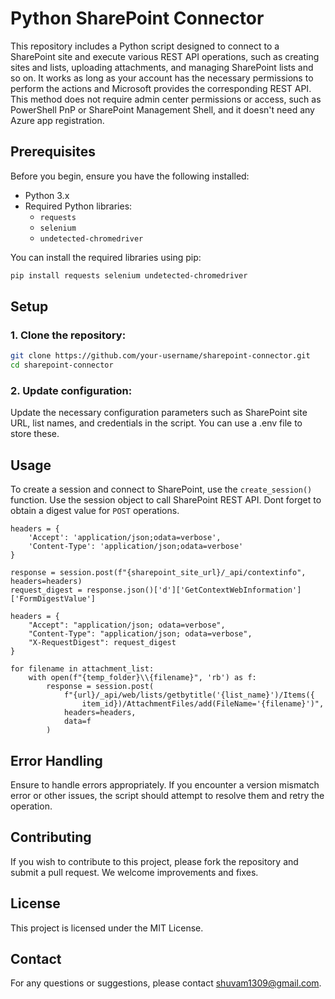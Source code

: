 # Python SharePoint Connector

This repository includes a Python script designed to connect to a SharePoint site and execute various REST API operations, such as creating sites and lists, uploading attachments, and managing SharePoint lists and so on. It works as long as your account has the necessary permissions to perform the actions and Microsoft provides the corresponding REST API. This method does not require admin center permissions or access, such as PowerShell PnP or SharePoint Management Shell, and it doesn't need any Azure app registration.

## Prerequisites

Before you begin, ensure you have the following installed:

- Python 3.x
- Required Python libraries:
  - `requests`
  - `selenium`
  - `undetected-chromedriver`

You can install the required libraries using pip:

```bash
pip install requests selenium undetected-chromedriver
```

## Setup

### 1. Clone the repository:

```bash
git clone https://github.com/your-username/sharepoint-connector.git
cd sharepoint-connector
```

### 2. Update configuration:

Update the necessary configuration parameters such as SharePoint site URL, list names, and credentials in the script. You can use a .env file to store these.

## Usage

To create a session and connect to SharePoint, use the ```create_session()``` function. 
Use the session object to call SharePoint REST API. Dont forget to obtain a digest value for ```POST``` operations. 

```
headers = {
    'Accept': 'application/json;odata=verbose',
    'Content-Type': 'application/json;odata=verbose'
}

response = session.post(f"{sharepoint_site_url}/_api/contextinfo", headers=headers)
request_digest = response.json()['d']['GetContextWebInformation']['FormDigestValue']

```

```
headers = {
    "Accept": "application/json; odata=verbose",
    "Content-Type": "application/json; odata=verbose",
    "X-RequestDigest": request_digest
}

for filename in attachment_list:
    with open(f"{temp_folder}\\{filename}", 'rb') as f:
        response = session.post(
            f"{url}/_api/web/lists/getbytitle('{list_name}')/Items({
                item_id})/AttachmentFiles/add(FileName='{filename}')",
            headers=headers,
            data=f
        )
```

## Error Handling

Ensure to handle errors appropriately. If you encounter a version mismatch error or other issues, the script should attempt to resolve them and retry the operation.

## Contributing

If you wish to contribute to this project, please fork the repository and submit a pull request. We welcome improvements and fixes.

## License

This project is licensed under the MIT License.

## Contact

For any questions or suggestions, please contact shuvam1309@gmail.com.
